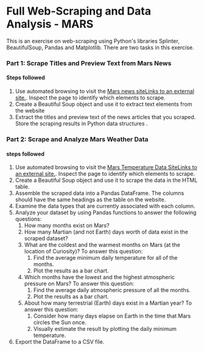 # **Full Web-Scraping and Data Analysis - MARS**

This is an exercise on web-scraping using Python's libraries Splinter, BeautifulSoup, Pandas and Matplotlib. There are two tasks in this exercise.

### **Part 1: Scrape Titles and Preview Text from Mars News**
#### Steps followed 

1. Use automated browsing to visit the [Mars news siteLinks to an external site.](https://static.bc-edx.com/data/web/mars_news/index.html). Inspect the page to identify which elements to scrape.
1. Create a Beautiful Soup object and use it to extract text elements from the website
1. Extract the titles and preview text of the news articles that you scraped. Store the scraping results in Python data structures .

### **Part 2: Scrape and Analyze Mars Weather Data**
#### steps followed 
1. Use automated browsing to visit the [Mars Temperature Data SiteLinks to an external site.](https://static.bc-edx.com/data/web/mars_facts/temperature.html). Inspect the page to identify which elements to scrape. 
1. Create a Beautiful Soup object and use it to scrape the data in the HTML table.
1. Assemble the scraped data into a Pandas DataFrame. The columns should have the same headings as the table on the website. 
1. Examine the data types that are currently associated with each column. 
1. Analyze your dataset by using Pandas functions to answer the following questions:
   1. How many months exist on Mars?
   1. How many Martian (and not Earth) days worth of data exist in the scraped dataset?
   1. What are the coldest and the warmest months on Mars (at the location of Curiosity)? To answer this question:
      1. Find the average minimum daily temperature for all of the months.
      1. Plot the results as a bar chart.
   1. Which months have the lowest and the highest atmospheric pressure on Mars? To answer this question:
      1. Find the average daily atmospheric pressure of all the months.
      1. Plot the results as a bar chart.
   1. About how many terrestrial (Earth) days exist in a Martian year? To answer this question:
      1. Consider how many days elapse on Earth in the time that Mars circles the Sun once.
      1. Visually estimate the result by plotting the daily minimum temperature.
1. Export the DataFrame to a CSV file.

